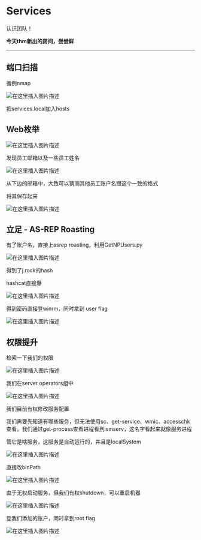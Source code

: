 # Services

认识团队！

**今天thm新出的房间，尝尝鲜**

---

## 端口扫描

循例nmap

![在这里插入图片描述](https://img-blog.csdnimg.cn/f3825fa196ca4b139c6b0c9a4257260f.png)

把services.local加入hosts

## Web枚举

![在这里插入图片描述](https://img-blog.csdnimg.cn/c594b4c3d19c4e53ba0cc6d79ccd93e1.png)

发现员工邮箱以及一些员工姓名

![在这里插入图片描述](https://img-blog.csdnimg.cn/ad6ebf50817b4741a58b79dff49102d5.png)

从下边的邮箱中，大致可以猜测其他员工账户名跟这个一致的格式

将其保存起来

![在这里插入图片描述](https://img-blog.csdnimg.cn/719673ff66eb4e42b2897780fbba0e5c.png)

## 立足 - AS-REP Roasting

有了账户名，直接上asrep roasting，利用GetNPUsers.py

![在这里插入图片描述](https://img-blog.csdnimg.cn/029357158f4d464485bea9a602cb7aa4.png)

得到了j.rock的hash

hashcat直接爆

![在这里插入图片描述](https://img-blog.csdnimg.cn/e1b8610fae894af6bab39f58e4df1a99.png)

得到密码直接登winrm，同时拿到 user flag

![在这里插入图片描述](https://img-blog.csdnimg.cn/13419206d68b4bcaa448f36e0c450190.png)

## 权限提升

检索一下我们的权限

![在这里插入图片描述](https://img-blog.csdnimg.cn/fe9406c4662a42e0925458216d52d854.png)

我们在server operators组中

![在这里插入图片描述](https://img-blog.csdnimg.cn/ce185d20b82e42a9a52208502991baf4.png)

我们目前有权修改服务配置

我们需要先知道有哪些服务，但无法使用sc、get-service、wmic、accesschk查看。我们通过get-process查看进程看到ismserv，这名字看起来就像服务进程

管它是啥服务，这服务是自动运行的，并且是localSystem

![在这里插入图片描述](https://img-blog.csdnimg.cn/5e50dfb2fdb6438ca6c722d86d0bc852.png)

直接改binPath

![在这里插入图片描述](https://img-blog.csdnimg.cn/9b3ed9417c824a9ba66c5a35b403ca60.png)

由于无权启动服务，但我们有权shutdown，可以重启机器

![在这里插入图片描述](https://img-blog.csdnimg.cn/4b0aaabd6786470a8121a4a7b92bd66c.png)

登我们添加的账户，同时拿到root flag

![在这里插入图片描述](https://img-blog.csdnimg.cn/88850dca70b449a4b29e9bda2ede115c.png)
